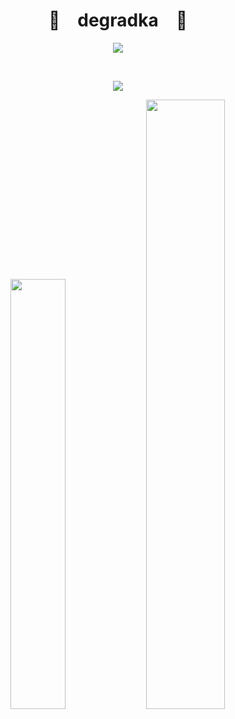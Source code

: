 <p align="center">
    <h1 align="center">🌟&emsp;degradka&emsp;🌟</h1>
</p>
<p align="center">
  <img src="https://readme-typing-svg.herokuapp.com?font=Fira+Code&pause=1000&color=D62C56&center=true&random=false&width=360&lines=Ayyyyyyyyyyyyyyyy;Greetings%2C+my+fellow+mad+lads!;Have+a+look+around!">
</p>
<br>
<p align="center">
    <img src="https://komarev.com/ghpvc/?username=degradka&color=grey">
</p>
<p align="center">
    <a href="https://github.com/degradka"><img width="42%" src="https://github-readme-stats.vercel.app/api?username=degradka&theme=radical"></a>
    <a href="https://github.com/degradka"><img width="50%" src="https://github-readme-stats.vercel.app/api/top-langs/?username=degradka&theme=radical&hide=html,css,cmake,makefile,shell&layout=compact&langs_count=5&hide_title=true"></a>
</p>
